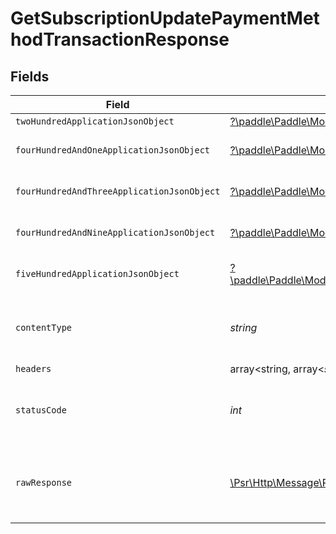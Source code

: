 # GetSubscriptionUpdatePaymentMethodTransactionResponse


## Fields

| Field                                                                                                                                                                                                                               | Type                                                                                                                                                                                                                                | Required                                                                                                                                                                                                                            | Description                                                                                                                                                                                                                         |
| ----------------------------------------------------------------------------------------------------------------------------------------------------------------------------------------------------------------------------------- | ----------------------------------------------------------------------------------------------------------------------------------------------------------------------------------------------------------------------------------- | ----------------------------------------------------------------------------------------------------------------------------------------------------------------------------------------------------------------------------------- | ----------------------------------------------------------------------------------------------------------------------------------------------------------------------------------------------------------------------------------- |
| `twoHundredApplicationJsonObject`                                                                                                                                                                                                   | [?\paddle\Paddle\Models\Operations\GetSubscriptionUpdatePaymentMethodTransactionResponseBodyOutput](../../Models/Operations/GetSubscriptionUpdatePaymentMethodTransactionResponseBodyOutput.md)                                     | :heavy_minus_sign:                                                                                                                                                                                                                  | OK                                                                                                                                                                                                                                  |
| `fourHundredAndOneApplicationJsonObject`                                                                                                                                                                                            | [?\paddle\Paddle\Models\Operations\GetSubscriptionUpdatePaymentMethodTransactionResponseBody](../../Models/Operations/GetSubscriptionUpdatePaymentMethodTransactionResponseBody.md)                                                 | :heavy_minus_sign:                                                                                                                                                                                                                  | General error response                                                                                                                                                                                                              |
| `fourHundredAndThreeApplicationJsonObject`                                                                                                                                                                                          | [?\paddle\Paddle\Models\Operations\GetSubscriptionUpdatePaymentMethodTransactionSubscriptionsResponseBody](../../Models/Operations/GetSubscriptionUpdatePaymentMethodTransactionSubscriptionsResponseBody.md)                       | :heavy_minus_sign:                                                                                                                                                                                                                  | General error response                                                                                                                                                                                                              |
| `fourHundredAndNineApplicationJsonObject`                                                                                                                                                                                           | [?\paddle\Paddle\Models\Operations\GetSubscriptionUpdatePaymentMethodTransactionSubscriptionsResponseResponseBody](../../Models/Operations/GetSubscriptionUpdatePaymentMethodTransactionSubscriptionsResponseResponseBody.md)       | :heavy_minus_sign:                                                                                                                                                                                                                  | General error response                                                                                                                                                                                                              |
| `fiveHundredApplicationJsonObject`                                                                                                                                                                                                  | [?\paddle\Paddle\Models\Operations\GetSubscriptionUpdatePaymentMethodTransactionSubscriptionsResponse500ResponseBody](../../Models/Operations/GetSubscriptionUpdatePaymentMethodTransactionSubscriptionsResponse500ResponseBody.md) | :heavy_minus_sign:                                                                                                                                                                                                                  | General error response                                                                                                                                                                                                              |
| `contentType`                                                                                                                                                                                                                       | *string*                                                                                                                                                                                                                            | :heavy_check_mark:                                                                                                                                                                                                                  | HTTP response content type for this operation                                                                                                                                                                                       |
| `headers`                                                                                                                                                                                                                           | array<string, array<*string*>>                                                                                                                                                                                                      | :heavy_minus_sign:                                                                                                                                                                                                                  | N/A                                                                                                                                                                                                                                 |
| `statusCode`                                                                                                                                                                                                                        | *int*                                                                                                                                                                                                                               | :heavy_check_mark:                                                                                                                                                                                                                  | HTTP response status code for this operation                                                                                                                                                                                        |
| `rawResponse`                                                                                                                                                                                                                       | [\Psr\Http\Message\ResponseInterface](https://www.php-fig.org/psr/psr-7/#33-psrhttpmessageresponseinterface)                                                                                                                        | :heavy_minus_sign:                                                                                                                                                                                                                  | Raw HTTP response; suitable for custom response parsing                                                                                                                                                                             |